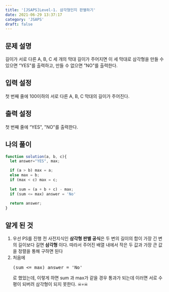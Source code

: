 ```yaml
---
title: '[JSAPS]Level-1. 삼각형인지 판별하기'
date: 2021-06-29 13:37:17
category: 'JSAPS'
draft: false
---
```

## 문제 설명

길이가 서로 다른 A, B, C 세 개의 막대 길이가 주어지면 이 세 막대로 삼각형을 만들 수 있으면 “YES"를 출력하고, 만들 수 없으면 ”NO"를 출력한다.

## 입력 설정

첫 번째 줄에 100이하의 서로 다른 A, B, C 막대의 길이가 주어진다.

## 출력 설정

첫 번째 줄에 “YES", "NO"를 출력한다.

## 나의 풀이

```javascript
function solution(a, b, c){
  let answer="YES", max;

  if (a > b) max = a;
  else max = b;
  if (max < c) max = c;
  
  let sum = (a + b + c) - max;
  if (sum <= max) answer = 'No'
  
  return answer;
}
```

## 알게 된 것

1. 우선 PS를 진행 전 사전지식인 **삼각형 판별 공식**은 두 변의 길이의 합이 가장 긴 변의 길이보다 길면 **삼각형** 이다. 따라서 주어진 배열 내에서 작은 두 값과 가장 큰 값을 정렬을 통해 구하면 된다
2. 처음에  <pre>(sum <= max) answer = 'No'</pre>로 했었는데, 이렇게 하면 sum 과 max가 같을 경우 통과가 되는데 이러면 서로 수평이 되버려 삼각형이 되지 못한다. ☠💀☠